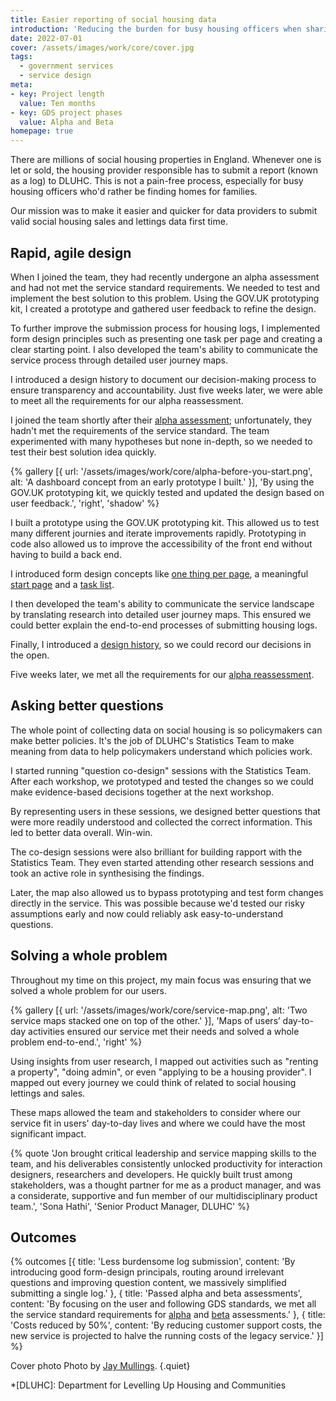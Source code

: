 ```yaml
---
title: Easier reporting of social housing data
introduction: 'Reducing the burden for busy housing officers when sharing vital data with central government.'
date: 2022-07-01
cover: /assets/images/work/core/cover.jpg
tags:
  - government services
  - service design
meta:
- key: Project length
  value: Ten months
- key: GDS project phases
  value: Alpha and Beta
homepage: true
---
```

There are millions of social housing properties in England. Whenever one is let or sold, the housing provider responsible has to submit a report (known as a log) to DLUHC. This is not a pain-free process, especially for busy housing officers who'd rather be finding homes for families. 

Our mission was to make it easier and quicker for data providers to submit valid social housing sales and lettings data first time.​


## Rapid, agile design
When I joined the team, they had recently undergone an alpha assessment and had not met the service standard requirements. We needed to test and implement the best solution to this problem. Using the GOV.UK prototyping kit, I created a prototype and gathered user feedback to refine the design.

To further improve the submission process for housing logs, I implemented form design principles such as presenting one task per page and creating a clear starting point. I also developed the team's ability to communicate the service process through detailed user journey maps.

I introduced a design history to document our decision-making process to ensure transparency and accountability. Just five weeks later, we were able to meet all the requirements for our alpha reassessment.

I joined the team shortly after their [alpha assessment](https://www.gov.uk/service-standard-reports/submit-data-on-social-housing-sales-and-lettings-alpha-assessment-report); unfortunately, they hadn't met the requirements of the service standard. The team experimented with many hypotheses but none in-depth, so we needed to test their best solution idea quickly.

{% gallery [{
  url: '/assets/images/work/core/alpha-before-you-start.png',
  alt: 'A dashboard concept from an early prototype I built.'
}],
'By using the GOV.UK prototyping kit, we quickly tested and updated the design based on user feedback.',
'right',
'shadow' %}

I built a prototype using the GOV.UK prototyping kit. This allowed us to test many different journies and iterate improvements rapidly. Prototyping in code also allowed us to improve the accessibility of the front end without having to build a back end.

I introduced form design concepts like [one thing per page](https://www.gov.uk/service-manual/design/form-structure#start-with-one-thing-per-page), a meaningful [start page](https://design-system.service.gov.uk/patterns/start-using-a-service/) and a [task list](https://design-system.service.gov.uk/patterns/task-list-pages/).

I then developed the team's ability to communicate the service landscape by translating research into detailed user journey maps. This ensured we could better explain the end-to-end processes of submitting housing logs. 

Finally, I introduced a [design history](https://core-design-history.herokuapp.com/), so we could record our decisions in the open.

Five weeks later, we met all the requirements for our [alpha reassessment](https://www.gov.uk/service-standard-reports/submit-data-on-social-housing-sales-and-lettings-alpha-reassessment-report).

## Asking better questions
The whole point of collecting data on social housing is so policymakers can make better policies. It's the job of DLUHC's Statistics Team to make meaning from data to help policymakers understand which policies work.

I started running "question co-design" sessions with the Statistics Team. After each workshop, we prototyped and tested the changes so we could make evidence-based decisions together at the next workshop. 

By representing users in these sessions, we designed better questions that were more readily understood and collected the correct information. This led to better data overall. Win-win.

The co-design sessions were also brilliant for building rapport with the Statistics Team. They even started attending other research sessions and took an active role in synthesising the findings. 

Later, the map also allowed us to bypass prototyping and test form changes directly in the service. This was possible because we'd tested our risky assumptions early and now could reliably ask easy-to-understand questions.

## Solving a whole problem
Throughout my time on this project, my main focus was ensuring that we solved a whole problem for our users. 

{% gallery [{
  url: '/assets/images/work/core/service-map.png',
  alt: 'Two service maps stacked one on top of the other.'
}],
'Maps of users’ day-to-day activities ensured our service met their needs and solved a whole problem end-to-end.',
'right' %}

Using insights from user research, I mapped out activities such as "renting a property", "doing admin", or even "applying to be a housing provider". I mapped out every journey we could think of related to social housing lettings and sales. 

These maps allowed the team and stakeholders to consider where our service fit in users' day-to-day lives and where we could have the most significant impact. 

{% quote 
'Jon brought critical leadership and service mapping skills to the team, and his deliverables consistently unlocked productivity for interaction designers, researchers and developers. He quickly built trust among stakeholders, was a thought partner for me as a product manager, and was a considerate, supportive and fun member of our multidisciplinary product team.',
'Sona Hathi',
'Senior Product Manager, DLUHC'
%}

## Outcomes
{% outcomes [{
  title: 'Less burdensome log submission',
  content: 'By introducing good form-design principals, routing around irrelevant questions and improving question content, we massively simplified submitting a single log.'
}, {
  title: 'Passed alpha and beta assessments',
  content: 'By focusing on the user and following GDS standards, we met all the service standard requirements for [alpha](https://www.gov.uk/service-standard-reports/submit-data-on-social-housing-sales-and-lettings-alpha-reassessment-report) and [beta](https://www.gov.uk/service-standard-reports/submit-social-housing-lettings-and-sales-data-beta-assessment) assessments.'
}, {
	title: 'Costs reduced by 50%',
	content: 'By reducing customer support costs, the new service is projected to halve the running costs of the legacy service.'
}] %}

Cover photo Photo by [Jay Mullings](https://unsplash.com/@writtenmirror). {.quiet}
  



*[DLUHC]: Department for Levelling Up Housing and Communities